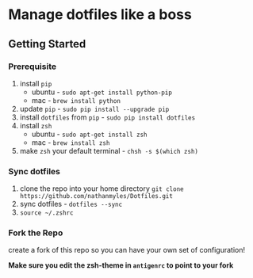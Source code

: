 # Manage dotfiles like a boss

## Getting Started

### Prerequisite
1. install `pip`
	- ubuntu - `sudo apt-get install python-pip`
	- mac - `brew install python`
1. update `pip` - `sudo pip install --upgrade pip`
1. install `dotfiles` from `pip` - `sudo pip install dotfiles`
1. install `zsh`
	- ubuntu - `sudo apt-get install zsh`
	- mac - `brew install zsh`
1. make `zsh` your default terminal - `chsh -s $(which zsh)`

### Sync dotfiles
1. clone the repo into your home directory `git clone https://github.com/nathanmyles/Dotfiles.git`
1. sync dotfiles - `dotfiles --sync`
1. `source ~/.zshrc`

### Fork the Repo

create a fork of this repo so you can have your own set of configuration!

__Make sure you edit the zsh-theme in `antigenrc` to point to your fork__

